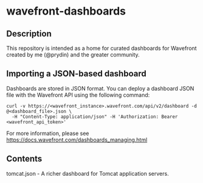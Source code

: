 # wavefront-dashboards

## Description
This repository is intended as a home for curated dashboards for Wavefront created by me (@prydin) and the greater community.

## Importing a JSON-based dashboard
Dashboards are stored in JSON format. You can deploy a dashboard JSON file with the Wavefront API using the following command:

```
curl -v https://<wavefront_instance>.wavefront.com/api/v2/dashboard -d @<dashboard_file>.json \
  -H "Content-Type: application/json" -H 'Authorization: Bearer <wavefront_api_token>'
```

For more information, please see https://docs.wavefront.com/dashboards_managing.html


## Contents
tomcat.json - A richer dashboard for Tomcat application servers.

